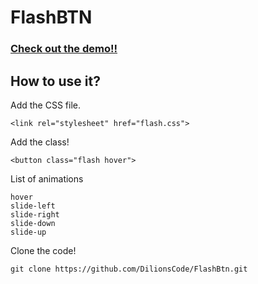 # FlashBTN


### [Check out the demo!!](https://dilionscode.github.io/FlashBtn/)


## How to use it?


Add the CSS file.

```
<link rel="stylesheet" href="flash.css">
```

Add the class!

```
<button class="flash hover">
```
List of animations

```
hover
slide-left
slide-right
slide-down
slide-up
```

Clone the code!
```
git clone https://github.com/DilionsCode/FlashBtn.git
```

